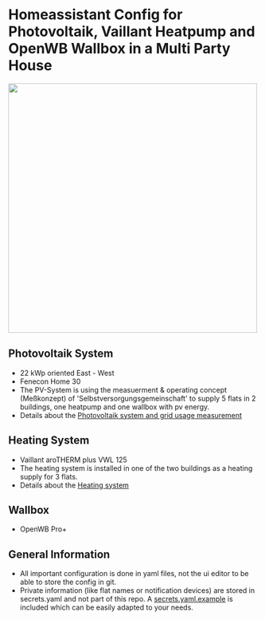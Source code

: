 # Homeassistant Config for Photovoltaik, Vaillant Heatpump and OpenWB Wallbox in a Multi Party House

<img src="https://energiewende-einfach-machen.net/wp-content/uploads/2025/03/overview.png" width="500">

## Photovoltaik System
* 22 kWp oriented East - West
* Fenecon Home 30
* The PV-System is using the measuerment & operating concept (Meßkonzept) of 'Selbstversorgungsgemeinschaft' to supply 5 flats in 2 buildings, one heatpump and one wallbox with pv energy.
* Details about the [Photovoltaik system and grid usage measurement](PV.md)

## Heating System
* Vaillant aroTHERM plus VWL 125
* The heating system is installed in one of the two buildings as a heating supply for 3 flats.
* Details about the [Heating system](Heating.md)

## Wallbox
* OpenWB Pro+

## General Information
* All important configuration is done in yaml files, not the ui editor to be able to store the config in git.
* Private information (like flat names or notification devices) are stored in secrets.yaml and not part of this repo. A [secrets.yaml.example](secrets.yaml.example) is included which can be easily adapted to your needs.
